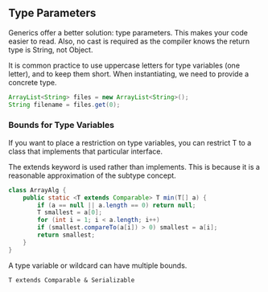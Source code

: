 ## Type Parameters

Generics offer a better solution: type parameters. This makes your code easier to read. Also, no cast is required as the compiler knows the return type is String, not Object.

It is common practice to use uppercase letters for type variables (one letter), and to keep them short. When instantiating, we need to provide a concrete type.

```java
ArrayList<String> files = new ArrayList<String>();
String filename = files.get(0);
```

### Bounds for Type Variables

If you want to place a restriction on type variables, you can restrict T to a class that implements that particular interface.

The extends keyword is used rather than implements. This is because it is a reasonable approximation of the subtype concept.

```java
class ArrayAlg {
    public static <T extends Comparable> T min(T[] a) {
        if (a == null || a.length == 0) return null;
        T smallest = a[0];
        for (int i = 1; i < a.length; i++)
        if (smallest.compareTo(a[i]) > 0) smallest = a[i];
        return smallest;
    }
}
```

A type variable or wildcard can have multiple bounds.

```
T extends Comparable & Serializable
```
